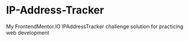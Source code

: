 # IP-Address-Tracker
My FrontendMentor.IO IPAddressTracker challenge solution for practicing web development
